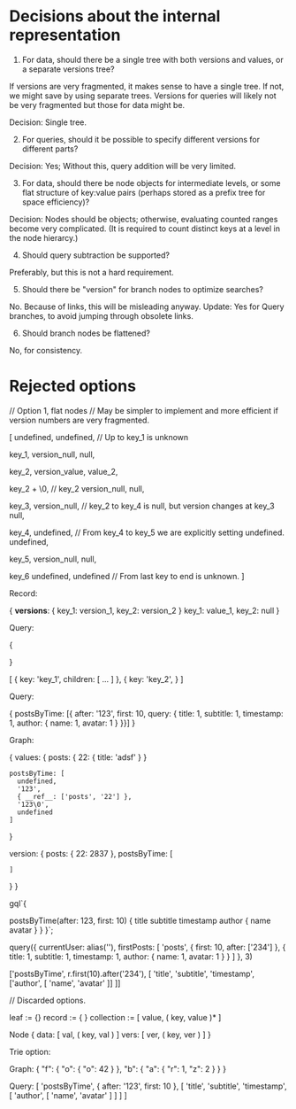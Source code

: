 # Decisions about the internal representation

1. For data, should there be a single tree with both versions and values, or a separate versions tree?

If versions are very fragmented, it makes sense to have a single tree. If not, we might save by using separate trees. Versions for queries will likely not be very fragmented but those for data might be.

Decision: Single tree.

2. For queries, should it be possible to specify different versions for different parts?

Decision: Yes; Without this, query addition will be very limited.

3. For data, should there be node objects for intermediate levels, or some flat structure of key:value pairs (perhaps stored as a prefix tree for space efficiency)?

Decision: Nodes should be objects; otherwise, evaluating counted ranges become very complicated. (It is required to count distinct keys at a level in the node hierarcy.)

4. Should query subtraction be supported?

Preferably, but this is not a hard requirement.

5. Should there be "version" for branch nodes to optimize searches?

No. Because of links, this will be misleading anyway.
Update: Yes for Query branches, to avoid jumping through obsolete links.

6. Should branch nodes be flattened?

No, for consistency.

# Rejected options

// Option 1, flat nodes
// May be simpler to implement and more efficient if version numbers are very fragmented.

[
undefined,
undefined, // Up to key_1 is unknown

key_1,
version_null,
null,

key_2,
version_value,
value_2,

key_2 + \0, // key_2
version_null,
null,

key_3,
version_null, // key_2 to key_4 is null, but version changes at key_3
null,

key_4,
undefined, // From key_4 to key_5 we are explicitly setting undefined.
undefined,

key_5,
version_null,
null,

key_6
undefined,
undefined // From last key to end is unknown.
]

Record:

{
**versions**: {
key_1: version_1,
key_2: version_2
}
key_1: value_1,
key_2: null
}

Query:

{

}

[
{ key: 'key_1', children: [ ... ] },
{ key: 'key_2', }
]

Query:

{
postsByTime: [{ after: '123', first: 10, query: {
title: 1,
subtitle: 1,
timestamp: 1,
author: {
name: 1,
avatar: 1
}
}}]
}

Graph:

{
values: {
posts: {
22: {
title: 'adsf'
}
}

    postsByTime: [
      undefined,
      '123',
      { __ref__: ['posts', '22'] },
      '123\0',
      undefined
    ]

}

version: {
posts: {
22: 2837
},
postsByTime: [

    ]

}
}

gql`{

postsByTime(after: 123, first: 10) {
title
subtitle
timestamp
author {
name
avatar
}
}
}`;

query({
currentUser: alias(''),
firstPosts: [
'posts',
{ first: 10, after: ['234'] },
{
title: 1,
subtitle: 1,
timestamp: 1,
author: {
name: 1,
avatar: 1
}
}
]
}, 3)

['postsByTime', r.first(10).after('234'), [
'title',
'subtitle',
'timestamp',
['author', [
'name',
'avatar'
]]
]]

// Discarded options.

leaf := {}
record := { }
collection := [
value, ( key, value )*
]

Node {
data: [ val, ( key, val ) ]
vers: [ ver, ( key, ver ) ]
}

Trie option:

Graph:
{
"f": { "o": { "o": 42 } },
"b": { "a": { "r": 1, "z": 2 } }
}

Query:
[ 'postsByTime', { after: '123', first: 10 }, [
'title',
'subtitle',
'timestamp',
[ 'author', [
'name',
'avatar'
] ]
] ]

